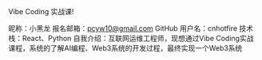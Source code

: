 Vibe Coding 实战课!

昵称：小黑龙
报名邮箱：pcyw10@gmail.com
GitHub 用户名：cnhotfire
技术栈：React、Python
自我介绍：互联网运维工程师，现想通过Vibe Coding实战课程，系统的了解AI编程、Web3系统的开发过程，最终实现一个Web3系统
